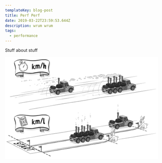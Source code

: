 ```yaml
---
templateKey: blog-post
title: Perf Perf
date: 2019-03-22T23:59:53.644Z
description: wrum wrum
tags:
  - performance
---
```

Stuff about stuff

![](/content/assets/another-look-at-performance.png)
